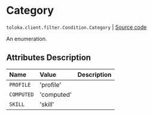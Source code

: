 # Category
`toloka.client.filter.Condition.Category` | [Source code](https://github.com/Toloka/toloka-kit/blob/v1.0.1/src/client/filter.py#L145)

An enumeration.

## Attributes Description

| Name | Value | Description |
| :------| :-----------| :----------| 
`PROFILE`|'profile'|<p></p>
`COMPUTED`|'computed'|<p></p>
`SKILL`|'skill'|<p></p>

